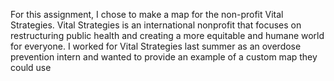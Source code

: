 For this assignment, I chose to make a map for the non-profit Vital Strategies. Vital Strategies is an international nonprofit that focuses on restructuring public
health and creating a more equitable and humane world for everyone. I worked for Vital Strategies last summer as an overdose prevention intern and wanted to provide 
an example of a custom map they could use


